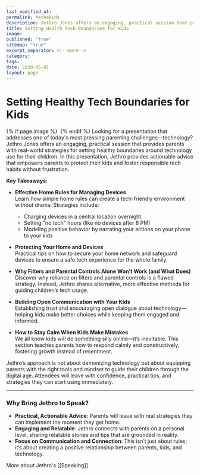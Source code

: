 ```yaml
---
last_modified_at: 
permalink: tech4kids
description: Jethro Jones offers an engaging, practical session that provides parents with real-world strategies for setting healthy boundaries around technology use for their children. In this presentation, Jethro provides actionable advice that empowers parents to protect their kids and foster responsible tech habits without frustration.
title: Setting Health Tech Boundaries for Kids
image: 
published: "true"
sitemap: "true"
excerpt_separator: <!--more-->
category: 
tags: 
date: 2020-05-01
layout: page
---
```

#  Setting Healthy Tech Boundaries for Kids

{% if page.image %} <img src="{{ page.image }}" alt=""> {% endif %}
Looking for a presentation that addresses one of today's most pressing parenting challenges—technology? Jethro Jones offers an engaging, practical session that provides parents with real-world strategies for setting healthy boundaries around technology use for their children. In this presentation, Jethro provides actionable advice that empowers parents to protect their kids and foster responsible tech habits without frustration.

**Key Takeaways:**

- **Effective Home Rules for Managing Devices**  
  Learn how simple home rules can create a tech-friendly environment without drama. Strategies include:
  - Charging devices in a central location overnight
  - Setting "no tech" hours (like no devices after 8 PM)
  - Modeling positive behavior by narrating your actions on your phone to your kids

- **Protecting Your Home and Devices**  
  Practical tips on how to secure your home network and safeguard devices to ensure a safe tech experience for the whole family.

- **Why Filters and Parental Controls Alone Won’t Work (and What Does)**  
  Discover why reliance on filters and parental controls is a flawed strategy. Instead, Jethro shares alternative, more effective methods for guiding children’s tech usage.

- **Building Open Communication with Your Kids**  
  Establishing trust and encouraging open dialogue about technology—helping kids make better choices while keeping them engaged and informed.

- **How to Stay Calm When Kids Make Mistakes**  
  We all know kids will do something silly online—it’s inevitable. This section teaches parents how to respond calmly and constructively, fostering growth instead of resentment.

Jethro’s approach is not about demonizing technology but about equipping parents with the right tools and mindset to guide their children through the digital age. Attendees will leave with confidence, practical tips, and strategies they can start using immediately.

---

### Why Bring Jethro to Speak?

- **Practical, Actionable Advice**: Parents will leave with real strategies they can implement the moment they get home.
- **Engaging and Relatable**: Jethro connects with parents on a personal level, sharing relatable stories and tips that are grounded in reality.
- **Focus on Communication and Connection**: This isn’t just about rules; it’s about creating a positive relationship between parents, kids, and technology.


More about Jethro's [[Speaking]]